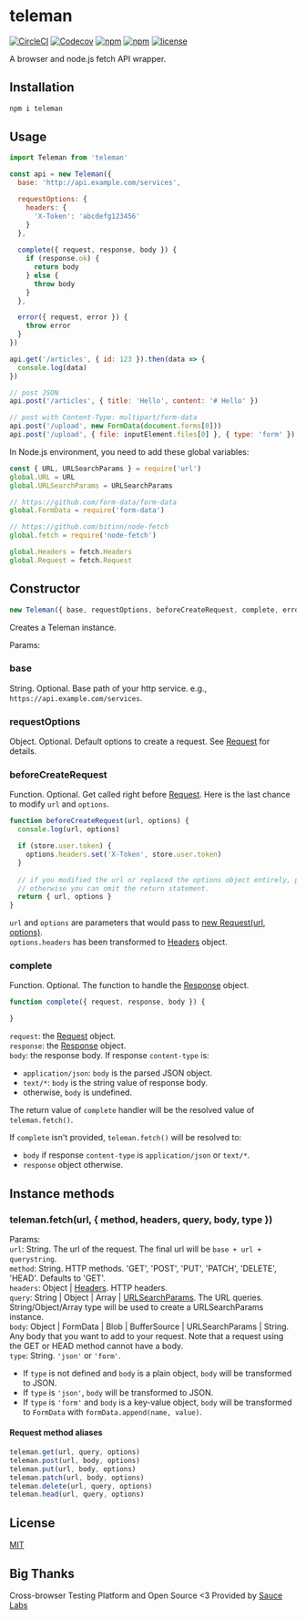 # teleman

[![CircleCI](https://img.shields.io/circleci/project/github/wallstreetcn/teleman.svg)](https://circleci.com/gh/wallstreetcn/teleman)
[![Codecov](https://img.shields.io/codecov/c/github/wallstreetcn/teleman.svg)](https://codecov.io/gh/wallstreetcn/teleman)
[![npm](https://img.shields.io/npm/dm/teleman.svg)](https://www.npmjs.com/package/teleman)
[![npm](https://img.shields.io/npm/v/teleman.svg)](https://www.npmjs.com/package/teleman)
[![license](https://img.shields.io/github/license/wallstreetcn/teleman.svg)](https://github.com/wallstreetcn/teleman)

A browser and node.js fetch API wrapper.

## Installation

```sh
npm i teleman
```

## Usage

```js
import Teleman from 'teleman'

const api = new Teleman({
  base: 'http://api.example.com/services',

  requestOptions: {
    headers: {
      'X-Token': 'abcdefg123456'
    }
  },
  
  complete({ request, response, body }) {
    if (response.ok) {
      return body
    } else {
      throw body
    }
  },

  error({ request, error }) {
    throw error
  }
})

api.get('/articles', { id: 123 }).then(data => {
  console.log(data)
})

// post JSON
api.post('/articles', { title: 'Hello', content: '# Hello' })

// post with Content-Type: multipart/form-data
api.post('/upload', new FormData(document.forms[0]))
api.post('/upload', { file: inputElement.files[0] }, { type: 'form' })
```

In Node.js environment, you need to add these global variables:

```js
const { URL, URLSearchParams } = require('url')
global.URL = URL
global.URLSearchParams = URLSearchParams

// https://github.com/form-data/form-data
global.FormData = require('form-data')

// https://github.com/bitinn/node-fetch
global.fetch = require('node-fetch')

global.Headers = fetch.Headers
global.Request = fetch.Request
```

## Constructor
```js
new Teleman({ base, requestOptions, beforeCreateRequest, complete, error })
```

Creates a Teleman instance.

Params:

### base
String. Optional. Base path of your http service. e.g., `https://api.example.com/services`.

### requestOptions
Object. Optional. Default options to create a request. See [Request](https://developer.mozilla.org/en-US/docs/Web/API/Request/Request) for details.

### beforeCreateRequest
Function. Optional. Get called right before [Request](https://developer.mozilla.org/en-US/docs/Web/API/Request/Request). Here is the last chance to modify `url` and `options`.

```js
function beforeCreateRequest(url, options) {
  console.log(url, options)

  if (store.user.token) {
    options.headers.set('X-Token', store.user.token)
  }
  
  // if you modified the url or replaced the options object entirely, please return it back.
  // otherwise you can omit the return statement.
  return { url, options }
}
```
`url` and `options` are parameters that would pass to [new Request(url, options)](https://developer.mozilla.org/en-US/docs/Web/API/Request/Request).  
`options.headers` has been transformed to [Headers](https://developer.mozilla.org/en-US/docs/Web/API/Headers) object.  

### complete
Function. Optional. The function to handle the [Response](https://developer.mozilla.org/en-US/docs/Web/API/Response) object.  

```js
function complete({ request, response, body }) {

}
```

`request`: the [Request](https://developer.mozilla.org/en-US/docs/Web/API/Request) object.  
`response`: the [Response](https://developer.mozilla.org/en-US/docs/Web/API/Response) object.  
`body`: the response body. If response `content-type` is:
* `application/json`: `body` is the parsed JSON object.
* `text/*`: `body` is the string value of response body.
* otherwise, `body` is undefined.

The return value of `complete` handler will be the resolved value of `teleman.fetch()`.

If `complete` isn't provided, `teleman.fetch()` will be resolved to:
* `body` if response `content-type` is `application/json` or `text/*`.
* `response` object otherwise.


## Instance methods

### teleman.fetch(url, { method, headers, query, body, type })

Params:  
`url`: String. The url of the request. The final url will be `base + url + querystring`.  
`method`: String. HTTP methods. 'GET', 'POST', 'PUT', 'PATCH', 'DELETE', 'HEAD'. Defaults to 'GET'.  
`headers`: Object | [Headers](https://developer.mozilla.org/en-US/docs/Web/API/Headers). HTTP headers.  
`query`: String | Object | Array | [URLSearchParams](https://developer.mozilla.org/en-US/docs/Web/API/URLSearchParams).
The URL queries. String/Object/Array type will be used to create a URLSearchParams instance.  
`body`: Object | FormData | Blob | BufferSource | URLSearchParams | String. Any body that you want to add to your request.
Note that a request using the GET or HEAD method cannot have a body.  
`type`: String. `'json'` or `'form'`.
* If `type` is not defined and `body` is a plain object, `body` will be transformed to JSON.
* If `type` is `'json'`, `body` will be transformed to JSON.
* If `type` is `'form'` and `body` is a key-value object, `body` will be transformed to `FormData` with `formData.append(name, value)`.

#### Request method aliases

```js
teleman.get(url, query, options)
teleman.post(url, body, options)
teleman.put(url, body, options)
teleman.patch(url, body, options)
teleman.delete(url, query, options)
teleman.head(url, query, options)
```

## License

[MIT](LICENSE)

## Big Thanks

Cross-browser Testing Platform and Open Source <3 Provided by [Sauce Labs][homepage]

[homepage]: https://saucelabs.com
